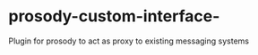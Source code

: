 prosody-custom-interface-
=========================

Plugin for prosody to act as proxy to existing messaging systems
